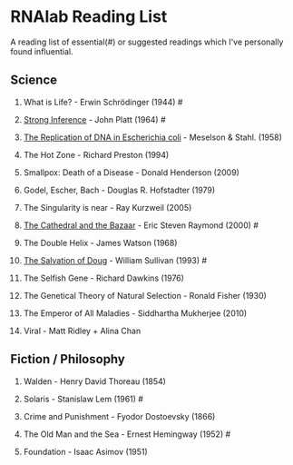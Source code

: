 # RNAlab Reading List
A reading list of essential(#) or suggested readings which I've personally found influential.


## Science 

1. What is Life? - Erwin Schrödinger (1944) #

2. [Strong Inference](https://doi.org/10.1126/science.146.3642.347) - John Platt (1964) #

3. [The Replication of DNA in Escherichia coli](https://doi.org/10.1073%2Fpnas.44.7.671) - Meselson & Stahl. (1958)

4. The Hot Zone - Richard Preston (1994)

5. Smallpox: Death of a Disease - Donald Henderson (2009)

6. Godel, Escher, Bach - Douglas R. Hofstadter (1979)

7. The Singularity is near - Ray Kurzweil (2005)

8. [The Cathedral and the Bazaar](http://www.catb.org/~esr/writings/cathedral-bazaar/cathedral-bazaar/) - Eric Steven Raymond (2000) #

9. The Double Helix - James Watson (1968)

10. [The Salvation of Doug](https://review.ucsc.edu/spring04/bio-debate.html) - William Sullivan (1993) #

11. The Selfish Gene - Richard Dawkins (1976)

12. The Genetical Theory of Natural Selection - Ronald Fisher (1930)

13. The Emperor of All Maladies - Siddhartha Mukherjee (2010)

14. Viral - Matt Ridley + Alina Chan

## Fiction / Philosophy

1. Walden - Henry David Thoreau (1854)

2. Solaris - Stanislaw Lem (1961) #

3. Crime and Punishment - Fyodor Dostoevsky (1866)

4. The Old Man and the Sea - Ernest Hemingway (1952) #

5. Foundation - Isaac Asimov (1951)


